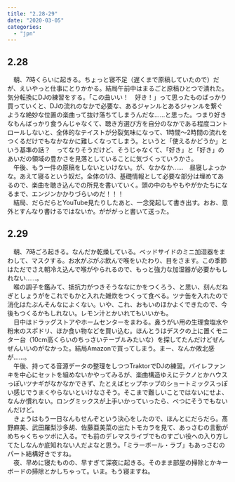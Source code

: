 ```yaml
---
title: "2.28-29"
date: "2020-03-05"
categories: 
  - "jpn"
---
```


## 2.28

　朝、7時くらいに起きる。ちょっと寝不足（遅くまで原稿していたので）だが、えいやっと仕事にとりかかる。結局午前中はまるごと原稿ひとつで潰れた。気分転換にDJの練習をする。「この曲いい！　好き！」って思ったものばっかり買っていくと、DJの流れのなかで必要な、あるジャンルとあるジャンルを繋ぐような絶妙な位置の楽曲って抜け落ちてしまうんだな……と思った。つまり好きなもんばっかり食うんじゃなくて、聴き方選び方を自分のなかである程度コントロールしないと、全体的なテイストが分裂気味になって、1時間～2時間の流れをつくるだけでもなかなかに難しくなってしまう。というと「使えるかどうか」という基準の話？　ってなりそうだけど、そうじゃなくて、「好き」と「好き」のあいだの領域の豊かさを見落としていることに気づくっていうかさ。  
　午後、もう一件の原稿をしないといけない。が、なかなか……　昼寝しよっかな。あえて寝るという奴だ。全体の1/3、基礎情報として必要な部分は埋めてあるので、楽曲を聴き込んでの所見を書いていく。頭の中のもやもやがかたちになるまで、エンジンかかりづらいのだ！！！  
　結局、だらだらとYouTube見たりしたあと、一念発起して書き出す。おお、意外とすんなり書けるではないか。がががっと書いて送った。

## 2.29

　朝、7時ごろ起きる。なんだか乾燥している。ベッドサイドのミニ加湿器をまわして、マスクする。お水がぶがぶ飲んで喉をいたわり、目をさます。この季節はただでさえ朝冷え込んで喉がやられるので、もっと強力な加湿器が必要かもしれない……。  
　喉の調子を鑑みて、抵抗力がつきそうななにかをつくろう、と思い、刻んだねぎとしょうがをこれでもかと入れた雑炊をつくって食べる。ツナ缶を入れたので消化はたぶんそんなによくない。いや、これ、おもいのほかよくできたので、今後もつくるかもしれない。レモン汁とかいれてもいいかも。  
　日中はドラッグストアやホームセンターをまわる。鼻うがい用の生理食塩水や粉末のスポドリ、ほか食い物などを買い込む。ほんとうはデスクの上に置くモニター台（10cm高くらいのちっさいテーブルみたいな）を探してたんだけどぜんぜんいいのがなかった。結局Amazonで買ってしまう。まー、なんか敗北感が……。  
　午後、持ってる音源データの整理をしつつTraktorでDJの練習。バイレファンキを中心にセットを組めないかやってみるが、楽曲構造ゆえにテクノとかハウスっぽいツナギがなかなかできず、たとえばヒップホップのショートミックスっぽい感じでうまくやらないといけなさそう。そこまで難しいことではないにせよ、なんか慣れない。ロングミックスが上手いかっていったら、べつにそうでもないんだけど。  
　きょうはもう一日なんもせんぞという決心をしたので、ほんとにだらだら。髙野麻美、武田羅梨沙多胡、佐藤亜美菜の出たトモカラを見て、あっさむの言動がめちゃくちゃツボに入る。でも前のデレマスライブでものすごい役への入り方してたしなんか底知れない人だよなと思う。「ミラーボール・ラブ」もあっさむのパート結構好きですね。  
　夜、早めに寝たものの、早すぎて深夜に起きる。そのまま部屋の掃除とかキーボードの掃除とかしちゃって。いま。もう寝ますね。
